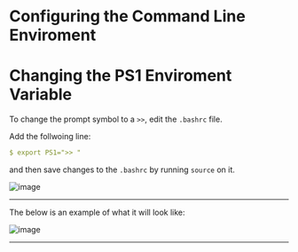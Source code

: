 # Configuring the Command Line Enviroment

# Changing the PS1 Enviroment Variable 

To change the prompt symbol to a `>>`, edit the `.bashrc` file. 

Add the follwoing line:

```yaml
$ export PS1=">> "
```

and then save changes to the `.bashrc` by running `source` on it.

![image](https://user-images.githubusercontent.com/107522496/204241827-1ac0fdbd-bef4-4223-945f-0f30ac5a9846.png)

---

The below is an example of what it will look like:

![image](https://user-images.githubusercontent.com/107522496/204242023-f773ef48-970f-4aaa-9078-3a5efadaf31c.png)

---




